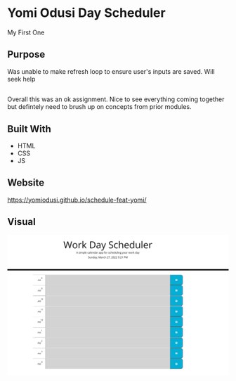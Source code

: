 # Yomi Odusi Day Scheduler
My First One

## Purpose
Was unable to make refresh loop to ensure user's inputs are saved. Will seek help

##
Overall this was an ok assignment. Nice to see everything coming together but defintely need to brush up on concepts from prior modules. 

## Built With
* HTML
* CSS
* JS

## Website
https://yomiodusi.github.io/schedule-feat-yomi/


## Visual
![](assets/images/Capture.jpg)
